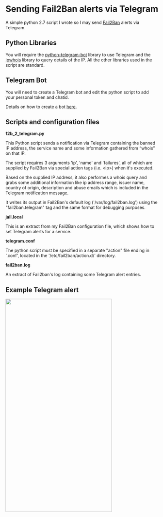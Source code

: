 # Sending Fail2Ban alerts via Telegram

 A simple python 2.7 script I wrote so I may send [Fail2Ban](https://www.fail2ban.org/wiki/index.php/Main_Page) alerts via Telegram.

## Python Libraries

 You will require the [python-telegram-bot](https://python-telegram-bot.org/) library to use Telegram and the [ipwhois](https://pypi.org/project/ipwhois/) library to query details of the IP.
 All the other libraries used in the script are standard.

## Telegram Bot

 You will need to create a Telegram bot and edit the python script to add your personal token and chatid.

 Details on how to create a bot [here](https://core.telegram.org/bots#creating-a-new-bot).

## Scripts and configuration files

**f2b_2_telegram.py**<br>


 This Python script sends a notification via Telegram containing the banned IP address, the service name and some information gathered from “whois” on that IP.

 The script requires 3 arguments 'ip', 'name' and 'failures', all of which are supplied by Fail2Ban via special action tags (i.e. \<ip\>) when it's executed.

 Based on the supplied IP address, it also performes a whois query and grabs some additional information like ip address range, issuer name, country of origin, description and abuse emails which is included in the Telegram notification message.

 It writes its output in Fail2Ban's default log ('/var/log/fail2ban.log') using the "fail2ban.telegram" tag and the same format for debugging purposes.


**jail.local**<br>

 This is an extract from my Fail2Ban configuration file, which shows how to set Telegram alerts for a service.


**telegram.conf**<br>

 The python script must be specified in a separate "action" file ending in '.conf', located in the '/etc/fail2ban/action.d/' directory.


**fail2ban.log**<br>

 An extract of Fail2ban's log containing some Telegram alert entries.

## Example Telegram alert

<img src="https://i.imgur.com/4lBCaUp.jpg" height="700" width="350">
